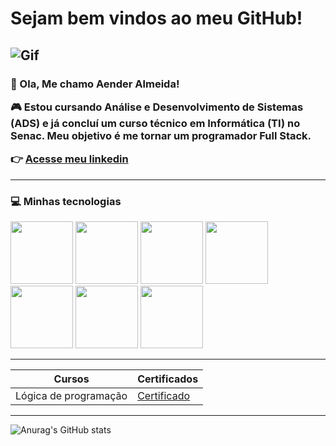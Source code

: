 <h1>Sejam bem vindos ao meu GitHub! </h1>

![Gif](https://media3.giphy.com/media/qgQUggAC3Pfv687qPC/giphy.gif?cid=6c09b9520tr6z9ze5f2by5r36he9547a1ni0x6chulsj3xuu&ep=v1_gifs_search&rid=giphy.gif&ct=g)
---
<h3>

👋 Ola, Me chamo Aender Almeida!

🎮 Estou cursando Análise e Desenvolvimento de Sistemas (ADS) e já concluí um curso técnico em Informática (TI) no Senac. Meu objetivo é me tornar um programador Full Stack.

👉 [Acesse meu linkedin](https://www.linkedin.com/in/aenderalmeida/)</h3>

---

 ### 💻 Minhas tecnologias 

<img src="https://cdn.jsdelivr.net/gh/devicons/devicon@latest/icons/javascript/javascript-original.svg" width="100px" />
<img src="https://cdn.jsdelivr.net/gh/devicons/devicon@latest/icons/java/java-original.svg" width="100px" />
<img src="https://cdn.jsdelivr.net/gh/devicons/devicon@latest/icons/python/python-original-wordmark.svg" width="100px" />
<img src="https://cdn.jsdelivr.net/gh/devicons/devicon@latest/icons/cplusplus/cplusplus-original.svg" width="100px" />
<img src="https://cdn.jsdelivr.net/gh/devicons/devicon@latest/icons/csharp/csharp-original.svg" width="100px" />
<img src="https://cdn.jsdelivr.net/gh/devicons/devicon@latest/icons/sqldeveloper/sqldeveloper-original.svg" width="100px" />
<img src="https://cdn.jsdelivr.net/gh/devicons/devicon@latest/icons/sqlite/sqlite-original.svg" width="100px" />

---

| Cursos | Certificados |
|---|---|
|Lógica de programação | [Certificado](https://hermes.dio.me/certificates/QXJVVHXI.pdf) 

---

![Anurag's GitHub stats](https://github-readme-stats.vercel.app/api?username=aendersousa&show_icons=true&theme=dark)